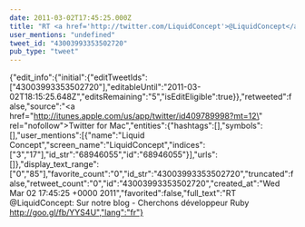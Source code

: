 ```yaml
---
date: 2011-03-02T17:45:25.000Z
title: "RT <a href='http://twitter.com/LiquidConcept'>@LiquidConcept</a>: Sur notre blog - Cherchons développeur Ruby http://goo.gl/fb/YYS4U″"
user_mentions: "undefined"
tweet_id: "43003993353502720"
pub_type: "tweet"
---
```

{"edit_info":{"initial":{"editTweetIds":["43003993353502720"],"editableUntil":"2011-03-02T18:15:25.648Z","editsRemaining":"5","isEditEligible":true}},"retweeted":false,"source":"<a href=\"http://itunes.apple.com/us/app/twitter/id409789998?mt=12\" rel=\"nofollow\">Twitter for Mac</a>","entities":{"hashtags":[],"symbols":[],"user_mentions":[{"name":"Liquid Concept","screen_name":"LiquidConcept","indices":["3","17"],"id_str":"68946055","id":"68946055"}],"urls":[]},"display_text_range":["0","85"],"favorite_count":"0","id_str":"43003993353502720","truncated":false,"retweet_count":"0","id":"43003993353502720","created_at":"Wed Mar 02 17:45:25 +0000 2011","favorited":false,"full_text":"RT @LiquidConcept: Sur notre blog - Cherchons développeur Ruby http://goo.gl/fb/YYS4U","lang":"fr"}
